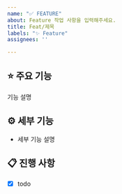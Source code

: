 ```yaml
---
name: "✅ FEATURE"
about: Feature 작업 사항을 입력해주세요.
title: Feat/제목
labels: "✨ Feature"
assignees: ''

---
```


## ⭐ 주요 기능 <!-- 구현할 기능(목표)에 대한 간략한 설명 -->
기능 설명

## ⚙ 세부 기능 <!-- 구현할 기능에 대한 세부적인 설명 -->
- 세부 기능 설명

## 📋 진행 사항 <!-- 구현한 기능에 대한 진행 사항 -->
- [x] todo
